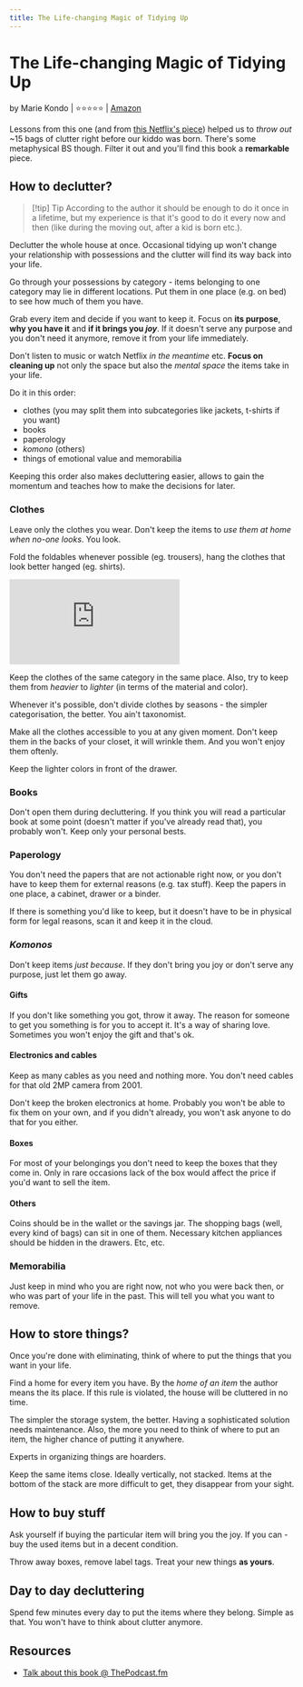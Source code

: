 ```yaml
---
title: The Life-changing Magic of Tidying Up
---
```


# The Life-changing Magic of Tidying Up

by Marie Kondo | ⭐⭐⭐⭐⭐ | [Amazon](https://www.amazon.com/Life-Changing-Magic-Tidying-Decluttering-Organizing/dp/1607747308)

Lessons from this one (and from [this Netflix's piece](https://www.netflix.com/pl-en/title/80209379)) helped us to _throw out_ ~15 bags of clutter right before our kiddo was born. There's some metaphysical BS though. Filter it out and you'll find this book a **remarkable** piece.

## How to declutter?

> [!tip] Tip
> According to the author it should be enough to do it once in a lifetime, but my experience is that it's good to do it every now and then (like during the moving out, after a kid is born etc.).

Declutter the whole house at once. Occasional tidying up won't change your relationship with possessions and the clutter will find its way back into your life.

Go through your possessions by category - items belonging to one category may lie in different locations. Put them in one place (e.g. on bed) to see how much of them you have.

Grab every item and decide if you want to keep it. Focus on **its purpose**, **why you have it** and **if it brings you _joy_**. If it doesn't serve any purpose and you don't need it anymore, remove it from your life immediately.

Don't listen to music or watch Netflix _in the meantime_ etc. **Focus on cleaning up** not only the space but also the _mental space_ the items take in your life.

Do it in this order:

- clothes (you may split them into subcategories like jackets, t-shirts if you want)
- books
- paperology
- _komono_ (others)
- things of emotional value and memorabilia

Keeping this order also makes decluttering easier, allows to gain the momentum and teaches how to make the decisions for later.

### Clothes

Leave only the clothes you wear. Don't keep the items to _use them at home when no-one looks_. You look.

Fold the foldables whenever possible (eg. trousers), hang the clothes that look better hanged (eg. shirts).

<iframe src="https://www.youtube.com/embed/IjkmqbJTLBM" title="YouTube video player" frameborder="0" allow="accelerometer; autoplay; clipboard-write; encrypted-media; gyroscope; picture-in-picture" allowfullscreen></iframe>

Keep the clothes of the same category in the same place. Also, try to keep them from _heavier_ to _lighter_ (in terms of the material and color).

Whenever it's possible, don't divide clothes by seasons - the simpler categorisation, the better. You ain't taxonomist.

Make all the clothes accessible to you at any given moment. Don't keep them in the backs of your closet, it will wrinkle them. And you won't enjoy them oftenly.

Keep the lighter colors in front of the drawer.

### Books

Don't open them during decluttering. If you think you will read a particular book at some point (doesn't matter if you've already read that), you probably won't. Keep only your personal bests.

### Paperology

You don't need the papers that are not actionable right now, or you don't have to keep them for external reasons (e.g. tax stuff). Keep the papers in one place, a cabinet, drawer or a binder.

If there is something you'd like to keep, but it doesn't have to be in physical form for legal reasons, scan it and keep it in the cloud.

### _Komonos_

Don't keep items _just because_. If they don't bring you joy or don't serve any purpose, just let them go away.

#### Gifts

If you don't like something you got, throw it away. The reason for someone to get you something is for you to accept it. It's a way of sharing love. Sometimes you won't enjoy the gift and that's ok.

#### Electronics and cables

Keep as many cables as you need and nothing more. You don't need cables for that old 2MP camera from 2001.

Don't keep the broken electronics at home. Probably you won't be able to fix them on your own, and if you didn't already, you won't ask anyone to do that for you either.

#### Boxes

For most of your belongings you don't need to keep the boxes that they come in. Only in rare occasions lack of the box would affect the price if you'd want to sell the item.

#### Others

Coins should be in the wallet or the savings jar. The shopping bags (well, every kind of bags) can sit in one of them. Necessary kitchen appliances should be hidden in the drawers. Etc, etc.

### Memorabilia

Just keep in mind who you are right now, not who you were back then, or who was part of your life in the past. This will tell you what you want to remove.

## How to store things?

Once you're done with eliminating, think of where to put the things that you want in your life.

Find a home for every item you have. By the _home of an item_ the author means the its place. If this rule is violated, the house will be cluttered in no time.

The simpler the storage system, the better. Having a sophisticated solution needs maintenance. Also, the more you need to think of where to put an item, the higher chance of putting it anywhere.

Experts in organizing things are hoarders.

Keep the same items close. Ideally vertically, not stacked. Items at the bottom of the stack are more difficult to get, they disappear from your sight.

## How to buy stuff

Ask yourself if buying the particular item will bring you the joy. If you can - buy the used items but in a decent condition.

Throw away boxes, remove label tags. Treat your new things **as yours**.

## Day to day decluttering

Spend few minutes every day to put the items where they belong. Simple as that. You won't have to think about clutter anymore.

## Resources

- [Talk about this book @ ThePodcast.fm](http://thepodcast.fm/episodes/146)
